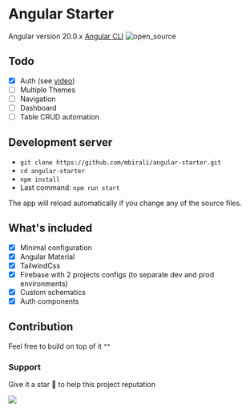 # Angular Starter

Angular version 20.0.x [Angular CLI](https://github.com/angular/angular-cli)
![open_source](https://github.com/user-attachments/assets/968faa16-7381-4ed0-b7b2-226edaf742a7)

## Todo

-   [x] Auth (see [video](https://youtu.be/EW-nyOwHALo?si=RhoUjMcC91GStdKS))
-   [ ] Multiple Themes
-   [ ] Navigation
-   [ ] Dashboard
-   [ ] Table CRUD automation

## Development server

-   `git clone https://github.com/mbirali/angular-starter.git`
-   `cd angular-starter`
-   `npm install`
-   Last command: `npm run start`

The app will reload automatically if you change any of the source files.

## What's included

-   [x] Minimal configuration
-   [x] Angular Material
-   [x] TailwindCss
-   [x] Firebase with 2 projects configs (to separate dev and prod environments)
-   [x] Custom schematics
-   [x] Auth components

## Contribution

Feel free to build on top of it ^^

### Support

Give it a star 🌟 to help this project reputation

<a href="https://www.buymeacoffee.com/mbirali"><img src="https://img.buymeacoffee.com/button-api/?text=Buy me a book&emoji=📖&slug=mbirali&button_colour=40DCA5&font_colour=ffffff&font_family=Cookie&outline_colour=000000&coffee_colour=FFDD00" /></a>
